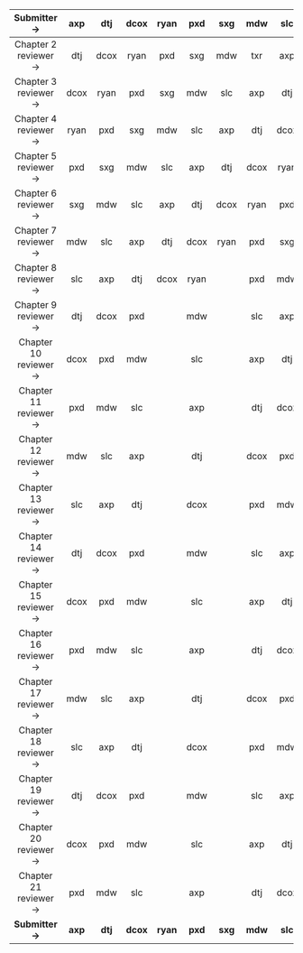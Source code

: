 |           Submitter → | axp | dtj | dcox | ryan | pxd | sxg | mdw | slc | meeting lead |
|:---------------------:|:---:|:---:|:----:|:----:|:---:|:---:|:---:|:---:|:------------:|
|  Chapter 2 reviewer → | dtj | dcox | ryan | pxd | sxg | mdw | txr | axp |          axp |
|  Chapter 3 reviewer → | dcox | ryan | pxd | sxg | mdw | slc | axp | dtj |          dtj |
|  Chapter 4 reviewer → | ryan | pxd | sxg | mdw | slc | axp | dtj | dcox |         dcox |
|  Chapter 5 reviewer → | pxd | sxg | mdw | slc | axp | dtj | dcox | ryan |         ryan |
|  Chapter 6 reviewer → | sxg | mdw | slc | axp | dtj | dcox | ryan | pxd |          pxd |
|  Chapter 7 reviewer → | mdw | slc | axp | dtj | dcox | ryan | pxd | sxg |          sxg |
|  Chapter 8 reviewer → | slc | axp | dtj | dcox | ryan |     | pxd | mdw |          mdw |
|  Chapter 9 reviewer → | dtj | dcox | pxd |      | mdw |     | slc | axp |          slc |
| Chapter 10 reviewer → | dcox | pxd | mdw |      | slc |     | axp | dtj |          axp |
| Chapter 11 reviewer → | pxd | mdw | slc |      | axp |     | dtj | dcox |          dtj |
| Chapter 12 reviewer → | mdw | slc | axp |      | dtj |     | dcox | pxd |         dcox |
| Chapter 13 reviewer → | slc | axp | dtj |      | dcox |     | pxd | mdw |          pxd |
| Chapter 14 reviewer → | dtj | dcox | pxd |      | mdw |     | slc | axp |          mdw |
| Chapter 15 reviewer → | dcox | pxd | mdw |      | slc |     | axp | dtj |          slc |
| Chapter 16 reviewer → | pxd | mdw | slc |      | axp |     | dtj | dcox |          axp |
| Chapter 17 reviewer → | mdw | slc | axp |      | dtj |     | dcox | pxd |          dtj |
| Chapter 18 reviewer → | slc | axp | dtj |      | dcox |     | pxd | mdw |         dcox |
| Chapter 19 reviewer → | dtj | dcox | pxd |      | mdw |     | slc | axp |          pxd |
| Chapter 20 reviewer → | dcox | pxd | mdw |      | slc |     | axp | dtj |          mdw |
| Chapter 21 reviewer → | pxd | mdw | slc |      | axp |     | dtj | dcox |          slc |
| **Submitter →** | **axp** | **dtj** | **dcox** | **ryan** | **pxd** | **sxg** | **mdw** | **slc** | **meeting lead** |
